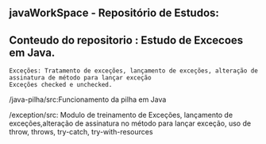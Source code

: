 ## javaWorkSpace - Repositório de Estudos:
    
   ## Conteudo do repositorio : Estudo de Excecoes em Java.
    Exceções: Tratamento de exceções, lançamento de exceções, alteração de assinatura de método para lançar exceção
    Exceções checked e unchecked.

  /java-pilha/src:Funcionamento da pilha em Java
  
  /exception/src: Modulo de treinamento de Exceções, lançamento de exceções,alteração de assinatura no método para lançar exceção, uso de throw, throws, try-catch, try-with-resources

